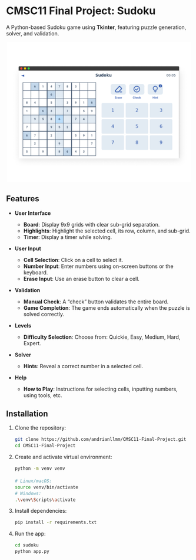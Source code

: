 # CMSC11 Final Project: Sudoku

A Python-based Sudoku game using **Tkinter**, featuring puzzle generation, solver, and validation.

<p align="center">
   <img src="demo/screenshot.png" alt="Screenshot" width="500">
</p>

## Features

- **User Interface**
   - **Board**: Display 9x9 grids with clear sub-grid separation.
   - **Highlights**: Highlight the selected cell, its row, column, and sub-grid.
   - **Timer**: Display a timer while solving.

- **User Input**
   - **Cell Selection**: Click on a cell to select it.
   - **Number Input**: Enter numbers using on-screen buttons or the keyboard.
   - **Erase Input**: Use an erase button to clear a cell.

- **Validation**
   - **Manual Check**: A “check” button validates the entire board.
   - **Game Completion**: The game ends automatically when the puzzle is solved correctly.

- **Levels**
   - **Difficulty Selection**: Choose from: Quickie, Easy, Medium, Hard, Expert.

- **Solver**
   - **Hints**: Reveal a correct number in a selected cell.

- **Help**
   - **How to Play**: Instructions for selecting cells, inputting numbers, using tools, etc.

## Installation

1. Clone the repository:
   ```bash
   git clone https://github.com/andrianllmm/CMSC11-Final-Project.git
   cd CMSC11-Final-Project
   ```

2. Create and activate virtual environment:
   ```bash
   python -m venv venv

   # Linux/macOS:
   source venv/bin/activate
   # Windows:
   .\venv\Scripts\activate
   ```

3. Install dependencies:
   ```bash
   pip install -r requirements.txt
   ```

4. Run the app:
   ```bash
   cd sudoku
   python app.py
   ```